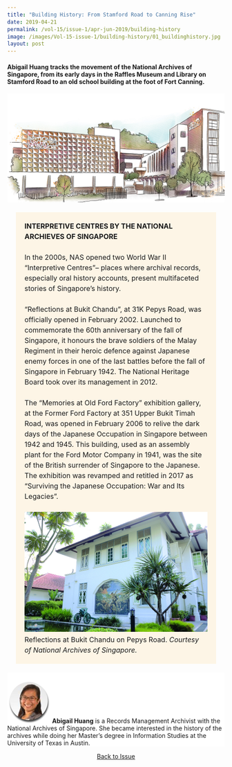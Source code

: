 ```yaml
---
title: "Building History: From Stamford Road to Canning Rise"
date: 2019-04-21
permalink: /vol-15/issue-1/apr-jun-2019/building-history
image: /images/Vol-15-issue-1/building-history/01_buildinghistory.jpg
layout: post
---
```

#### **Abigail Huang** tracks the movement of the National Archives of Singapore, from its early days in the Raffles Museum and Library on Stamford Road to an old school building at the foot of Fort Canning.

![Alt text for image on Isomer site](/images/Vol-15-issue-1/building-history/01_buildinghistory.jpg)

<span style="background-colour: #fdf5e6; padding: 20px; margin: 20px; background:#fdf5e6; display:block; font-size:1rem; line-height:1.5rem;"><b>INTERPRETIVE CENTRES BY THE NATIONAL ARCHIEVES OF SINGAPORE</b>
<br><br>
In the 2000s, NAS opened two World War II “Interpretive Centres”– places where archival records, especially oral history accounts, present multifaceted stories of Singapore’s history.
<br><br>
“Reflections at Bukit Chandu”, at 31K Pepys Road, was officially opened in February 2002. Launched to commemorate the 60th anniversary of the fall of Singapore, it honours the brave soldiers of the Malay Regiment in their heroic defence against Japanese enemy forces in one of the last battles before the fall of Singapore in February 1942. The National Heritage Board took over its management in 2012.
<br><br>
The “Memories at Old Ford Factory” exhibition gallery, at the Former Ford Factory at 351 Upper Bukit Timah Road, was opened in February 2006 to relive the dark days of the Japanese Occupation in Singapore between 1942 and 1945. This building, used as an assembly plant for the Ford Motor Company in 1941, was the site of the British surrender of Singapore to the Japanese. The exhibition was revamped and retitled in 2017 as “Surviving the Japanese Occupation: War and Its Legacies”.
<br><br>
<img src="/images/Vol-15-issue-1/building-history/03_buildinghistory.jpg">Reflections at Bukit Chandu on Pepys Road. <i>Courtesy of National Archives of Singapore.</i></span>

<div style="background-color: white;">
<br>
<img style="width: 100px; height: 100px;" src="/images/Vol-15-issue-1/building-history/abigail.png">
<b>Abigail Huang</b> is a Records Management Archivist with the National Archives of Singapore. She became interested in the history of the archives while doing her Master’s degree in Information Studies at the University of Texas in Austin.
</div>

<a href="/vol-15/issue-1/apr-jun-2019/"><center>Back to Issue</center></a>
